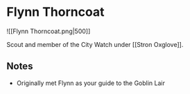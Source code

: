 # Flynn Thorncoat

![[Flynn Thorncoat.png|500]]

Scout and member of the City Watch under [[Stron Oxglove]].

## Notes

- Originally met Flynn as your guide to the Goblin Lair